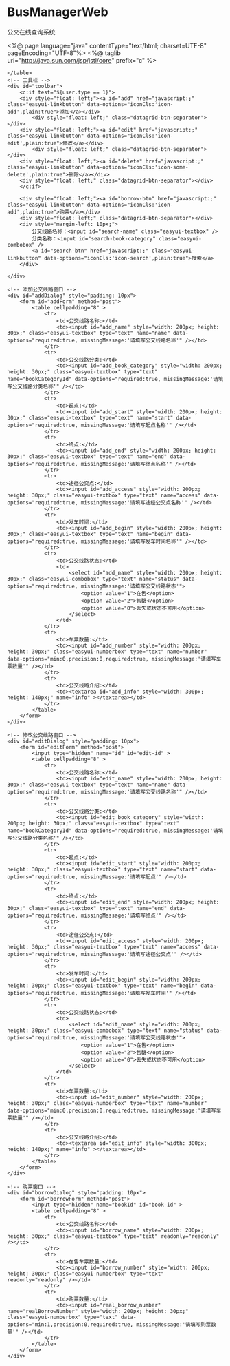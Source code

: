 # BusManagerWeb
公交在线查询系统

<%@ page language="java" contentType="text/html; charset=UTF-8" pageEncoding="UTF-8"%>
<%@ taglib uri="http://java.sun.com/jsp/jstl/core" prefix="c" %>
<!DOCTYPE html PUBLIC "-//W3C//DTD HTML 4.01 Transitional//EN" "http://www.w3.org/TR/html4/loose.dtd">
<html>
<head>
	<meta charset="UTF-8">
	<title>公交信息列表</title>
	<link rel="stylesheet" type="text/css" href="easyui/themes/default/easyui.css">
	<link rel="stylesheet" type="text/css" href="easyui/themes/icon.css">
	<link rel="stylesheet" type="text/css" href="easyui/css/demo.css">
	<script type="text/javascript" src="easyui/jquery.min.js"></script>
	<script type="text/javascript" src="easyui/jquery.easyui.min.js"></script>
	<script type="text/javascript" src="easyui/js/validateExtends.js"></script>
	<script type="text/javascript">
	function timestampToTime(timestamp) {
        var date = new Date(timestamp);//时间戳为10位需*1000，时间戳为13位的话不需乘1000
        var Y = date.getFullYear() + '-';
        var M = (date.getMonth()+1 < 10 ? '0'+(date.getMonth()+1) : date.getMonth()+1) + '-';
        var D = date.getDate() + ' ';
        var h = date.getHours() + ':';
        var m = date.getMinutes() + ':';
        var s = date.getSeconds();
        if(s < 10){
        	s = '0' + s ;
        }
        return Y+M+D+h+m+s;
    }
	$(function() {	
		//datagrid初始化 
	    $('#dataList').datagrid({ 
	        title:'公交信息列表', 
	        iconCls:'icon-more',//图标 
	        border: true, 
	        collapsible:false,//是否可折叠的 
	        fit: true,//自动大小 
	        method: "post",
	        url:"BookServlet?method=BookList&t="+new Date().getTime(),
	        idField:'id', 
	        singleSelect:false,//是否单选 
	        pagination:true,//分页控件 
	        rownumbers:true,//行号 
	        sortName:'id',
	        sortOrder:'DESC', 
	        remoteSort: false,
	        columns: [[  
				{field:'chk',checkbox: true,width:50},
 		        {field:'id',title:'ID',width:50, sortable: true},    
 		        {field:'name',title:'公交线路名称',width:150},
 		        {field:'bookCategory',title:'所属分类',width:100,
 		        	formatter: function(value,row,index){
 		        		if(value != null && value != 'undefined')
 		        			return value.name;
 		        	}	
 		        },
 		        {field:'start',title:'起点',width:80},
 		        {field:'end',title:'终点',width:80},
 		        {field:'access',title:'途经公交点',width:300},
 		        {field:'begin',title:'发车时间',width:100},
 		      	{field:'status',title:'状态',width:70, 
		        	formatter: function(value,row,index){
		        		switch(value){
		        			case 1:{
		        				return '在售';
		        			}
		        			case 2:{
		        				return '售罄';
		        			}
		        			case 0:{
		        				return '丢失或状态不可用';
		        			}
		        		}
					}
				},
				{field:'number',title:'车票数量',width:80},
				{field:'freeNumber',title:'在售车票数量',width:80},
 		        {field:'updateTime',title:'更新时间',width:150, 
 		        	formatter: function(value,row,index){
 		        		return timestampToTime(value);
 					}
				},
 		        {field:'createTime',title:'注册时间',width:150, 
					formatter: function(value,row,index){
						return timestampToTime(value);;
 					}	
 		       	},
 		       {field:'info',title:'公交线路简介',width:250},
	 		]], 
	        toolbar: "#toolbar"
	    }); 
	    //设置分页控件 
	    var p = $('#dataList').datagrid('getPager'); 
	    $(p).pagination({ 
	        pageSize: 10,//每页显示的记录条数，默认为10 
	        pageList: [10,20,30,50,100],//可以设置每页记录条数的列表 
	        beforePageText: '第',//页数文本框前显示的汉字 
	        afterPageText: '页    共 {pages} 页', 
	        displayMsg: '当前显示 {from} - {to} 条记录   共 {total} 条记录', 
	    }); 
	    //设置工具类按钮
	    $("#add").click(function(){
	    	$("#addDialog").dialog("open");
	    });
	    //修改
	    $("#edit").click(function(){
	    	var selectRows = $("#dataList").datagrid("getSelections");
        	if(selectRows.length != 1){
            	$.messager.alert("消息提醒", "请选择一条数据进行操作!", "warning");
            } else{
		    	$("#editDialog").dialog("open");
            }
	    });
	    
	  //购票
	    $("#borrow-btn").click(function(){
	    	var selectRows = $("#dataList").datagrid("getSelections");
        	if(selectRows.length != 1){
            	$.messager.alert("消息提醒", "请选择一条数据进行操作!", "warning");
            } else{
            	var selectRow = $("#dataList").datagrid("getSelected");
            	if(selectRow.status != 1){
            		$.messager.alert("消息提醒", "该票状态不可售!", "warning");
            		return;
            	}
            	$("#borrowDialog").dialog("open");
            }
	    });
	    
	    //删除
	    $("#delete").click(function(){
	    	var selectRows = $("#dataList").datagrid("getSelections");
        	var selectLength = selectRows.length;
        	if(selectLength == 0){
            	$.messager.alert("消息提醒", "请选择数据进行删除!", "warning");
            } else{
            	var ids = [];
            	$(selectRows).each(function(i, row){
            		ids[i] = row.id;
            	});
            	$.messager.confirm("消息提醒", "删除公交线路前请仔细确认，防止误删！", function(r){
            		if(r){
            			$.ajax({
							type: "post",
							url: "BookServlet?method=DeleteBook",
							data: {ids: ids},
							dataType:'json',
							success: function(data){
								if(data.type == "success"){
									$.messager.alert("消息提醒","删除成功!","info");
									//刷新表格
									$("#dataList").datagrid("reload");
									$("#dataList").datagrid("uncheckAll");
								} else{
									$.messager.alert("消息提醒",data.msg,"warning");
									return;
								}
							}
						});
            		}
            	});
            }
	    });
	  	
	  	//设置添加公交线路窗口
	    $("#addDialog").dialog({
	    	title: "添加公交线路",
	    	width: 500,
	    	height: 450,
	    	iconCls: "icon-add",
	    	modal: true,
	    	collapsible: false,
	    	minimizable: false,
	    	maximizable: false,
	    	draggable: true,
	    	closed: true,
	    	buttons: [
	    		{
					text:'添加',
					plain: true,
					iconCls:'icon-user_add',
					handler:function(){
						var validate = $("#addForm").form("validate");
						if(!validate){
							$.messager.alert("消息提醒","请检查你输入的数据!","warning");
							return;
						} else{
							$.ajax({
								type: "post",
								url: "BookServlet?method=AddBook",
								data: $("#addForm").serialize(),
								dataType:'json',
								success: function(data){
									if(data.type == "success"){
										$.messager.alert("消息提醒","添加成功!","info");
										//关闭窗口
										$("#addDialog").dialog("close");
										//清空原表格数据
										$("#add_name").textbox('setValue', "");
										
										//重新刷新页面数据
							  			$('#dataList').datagrid("reload");
										
									} else{
										$.messager.alert("消息提醒",data.msg,"warning");
										return;
									}
								}
							});
						}
					}
				},
			]
	    });
	  	
	  	//设置编辑公交线路窗口
	    $("#editDialog").dialog({
	    	title: "修改公交线路",
	    	width: 500,
	    	height: 450,
	    	iconCls: "icon-edit",
	    	modal: true,
	    	collapsible: false,
	    	minimizable: false,
	    	maximizable: false,
	    	draggable: true,
	    	closed: true,
	    	buttons: [
	    		{
					text:'提交',
					plain: true,
					iconCls:'icon-edit',
					handler:function(){
						var validate = $("#editForm").form("validate");
						if(!validate){
							$.messager.alert("消息提醒","请检查你输入的数据!","warning");
							return;
						} else{
							$.ajax({
								type: "post",
								url: "BookServlet?method=EditBook&t="+new Date().getTime(),
								data: $("#editForm").serialize(),
								dataType:'json',
								success: function(data){
									if(data.type == "success"){
										$.messager.alert("消息提醒","更新成功!","info");
										//关闭窗口
										$("#editDialog").dialog("close");
										//刷新表格
										$("#dataList").datagrid("reload");
										$("#dataList").datagrid("uncheckAll");
									} else{
										$.messager.alert("消息提醒",data.msg,"warning");
										return;
									}
								}
							});
						}
					}
				},
			],
			onBeforeOpen: function(){
				var selectRow = $("#dataList").datagrid("getSelected");
				//设置值
				$("#edit_name").textbox('setValue', selectRow.name);
				$("#edit-id").val(selectRow.id);
				$("#edit_book_category").combobox('setValue', selectRow.bookCategory.id);
				$("#edit_status").textbox('setValue', selectRow.status);
				$("#edit_number").numberbox('setValue', selectRow.number);
				$("#edit_info").val(selectRow.info);
			}
	    });
	  	
	  //设置购票窗口
	    $("#borrowDialog").dialog({
	    	title: "购票登记信息",
	    	width: 500,
	    	height: 250,
	    	iconCls: "icon-edit",
	    	modal: true,
	    	collapsible: false,
	    	minimizable: false,
	    	maximizable: false,
	    	draggable: true,
	    	closed: true,
	    	buttons: [
	    		{
					text:'提交',
					plain: true,
					iconCls:'icon-edit',
					handler:function(){
						var validate = $("#borrowForm").form("validate");
						if(!validate){
							$.messager.alert("消息提醒","请检查你输入的数据!","warning");
							return;
						} else{
							$.ajax({
								type: "post",
								url: "BorrowServlet?method=AddBorrow&t="+new Date().getTime(),
								data: $("#borrowForm").serialize(),
								dataType:'json',
								success: function(data){
									if(data.type == "success"){
										$.messager.alert("消息提醒","购票成功!","info");
										//关闭窗口
										$("#borrowDialog").dialog("close");
										//刷新表格
										$("#dataList").datagrid("reload");
										$("#dataList").datagrid("uncheckAll");
									} else{
										$.messager.alert("消息提醒",data.msg,"warning");
										return;
									}
								}
							});
						}
					}
				},
			],
			onBeforeOpen: function(){
				var selectRow = $("#dataList").datagrid("getSelected");
				//设置值
				$("#borrow_name").textbox('setValue', selectRow.name);
				$("#book-id").val(selectRow.id);
				$("#borrow_number").numberbox('setValue', selectRow.freeNumber);
				$("#real_borrow_number").numberbox({'max':selectRow.freeNumber});
			}
	    });
	  	
	  	$("#search-btn").click(function(){
	  		$('#dataList').datagrid('load',{
	  			name:$("#search-name").textbox('getValue'),
	  			bookCategoryId:$("#search-book-category").textbox('getValue')
	  		});
	  	});
	  
	  //下拉框通用属性
	  	$("#add_book_category, #search-book-category,#edit_book_category").combobox({
	  		width: "200",
	  		height: "auto",
	  		valueField: "id",
	  		textField: "name",
	  		multiple: false, //可多选
	  		editable: false, //不可编辑
	  		method: "post",
	  	});
	  	
	  //调用初始化方法来获取公交线路分类信息，填充下拉框
	  	getBookCategoryComboxData();
	  	
	});
function getBookCategoryComboxData(){
	$.ajax({
		url:'BookServlet?method=GetBookCategoryComboxData',
		type:'post',
		dataType:'json',
		success:function(data){
			if(data.type == 'success'){
				$("#search-book-category").combobox({data:data.values});
				var values = data.values.concat();
				values.pop();
				$("#add_book_category").combobox({data:values});
				$("#edit_book_category").combobox({data:values});
			}
		}
	});
}
	</script>
</head>
<body>
	<!-- 公交信息列表 -->
	<table id="dataList" cellspacing="0" cellpadding="0"> 
	    
	</table> 
	<!-- 工具栏 -->
	<div id="toolbar">
		<c:if test="${user.type == 1}">
		<div style="float: left;"><a id="add" href="javascript:;" class="easyui-linkbutton" data-options="iconCls:'icon-add',plain:true">添加</a></div>
			<div style="float: left;" class="datagrid-btn-separator"></div>
		<div style="float: left;"><a id="edit" href="javascript:;" class="easyui-linkbutton" data-options="iconCls:'icon-edit',plain:true">修改</a></div>
			<div style="float: left;" class="datagrid-btn-separator"></div>
		<div style="float: left;"><a id="delete" href="javascript:;" class="easyui-linkbutton" data-options="iconCls:'icon-some-delete',plain:true">删除</a></div>
		<div style="float: left;" class="datagrid-btn-separator"></div>
		</c:if>
		
		<div style="float: left;"><a id="borrow-btn" href="javascript:;" class="easyui-linkbutton" data-options="iconCls:'icon-add',plain:true">购票</a></div>
		<div style="float: left;" class="datagrid-btn-separator"></div>
		<div style="margin-left: 10px;">
			公交线路名称：<input id="search-name" class="easyui-textbox" />
			分类名称：<input id="search-book-category" class="easyui-combobox" />
			<a id="search-btn" href="javascript:;" class="easyui-linkbutton" data-options="iconCls:'icon-search',plain:true">搜索</a>
		</div>
	
	</div>
	
	<!-- 添加公交线路窗口 -->
	<div id="addDialog" style="padding: 10px">  
    	<form id="addForm" method="post">
	    	<table cellpadding="8" >
	    		<tr>
	    			<td>公交线路名称:</td>
	    			<td><input id="add_name" style="width: 200px; height: 30px;" class="easyui-textbox" type="text" name="name" data-options="required:true, missingMessage:'请填写公交线路名称'" /></td>
	    		</tr>
	    		<tr>
	    			<td>公交线路分类:</td>
	    			<td><input id="add_book_category" style="width: 200px; height: 30px;" class="easyui-textbox" type="text" name="bookCategoryId" data-options="required:true, missingMessage:'请填写公交线路分类名称'" /></td>
	    		</tr>
	    		<tr>
	    			<td>起点:</td>
	    			<td><input id="add_start" style="width: 200px; height: 30px;" class="easyui-textbox" type="text" name="start" data-options="required:true, missingMessage:'请填写起点名称'" /></td>
	    		</tr>
	    		<tr>
	    			<td>终点:</td>
	    			<td><input id="add_end" style="width: 200px; height: 30px;" class="easyui-textbox" type="text" name="end" data-options="required:true, missingMessage:'请填写终点名称'" /></td>
	    		</tr>
	    		<tr>
	    			<td>途径公交点:</td>
	    			<td><input id="add_access" style="width: 200px; height: 30px;" class="easyui-textbox" type="text" name="access" data-options="required:true, missingMessage:'请填写途经公交点名称'" /></td>
	    		</tr>
	    		<tr>
	    			<td>发车时间:</td>
	    			<td><input id="add_begin" style="width: 200px; height: 30px;" class="easyui-textbox" type="text" name="begin" data-options="required:true, missingMessage:'请填写发车时间名称'" /></td>
	    		</tr>
	    		<tr>
	    			<td>公交线路状态:</td>
	    			<td>
	    				<select id="add_name" style="width: 200px; height: 30px;" class="easyui-combobox" type="text" name="status" data-options="required:true, missingMessage:'请填写公交线路状态'">
	    					<option value="1">在售</option>
	    					<option value="2">售罄</option>
	    					<option value="0">丢失或状态不可用</option>
	    				</select>
	    			</td>
	    		</tr>
	    		<tr>
	    			<td>车票数量:</td>
	    			<td><input id="add_number" style="width: 200px; height: 30px;" class="easyui-numberbox" type="text" name="number" data-options="min:0,precision:0,required:true, missingMessage:'请填写车票数量'" /></td>
	    		</tr>
	    		<tr>
	    			<td>公交线路介绍:</td>
	    			<td><textarea id="add_info" style="width: 300px; height: 140px;" name="info" ></textarea></td>
	    		</tr>
	    	</table>
	    </form>
	</div>
	
	<!-- 修改公交线路窗口 -->
	<div id="editDialog" style="padding: 10px">
    	<form id="editForm" method="post">
	    	<input type="hidden" name="id" id="edit-id" >
	    	<table cellpadding="8" >
	    		<tr>
	    			<td>公交线路名称:</td>
	    			<td><input id="edit_name" style="width: 200px; height: 30px;" class="easyui-textbox" type="text" name="name" data-options="required:true, missingMessage:'请填写公交线路名称'" /></td>
	    		</tr>
	    		<tr>
	    			<td>公交线路分类:</td>
	    			<td><input id="edit_book_category" style="width: 200px; height: 30px;" class="easyui-textbox" type="text" name="bookCategoryId" data-options="required:true, missingMessage:'请填写公交线路分类名称'" /></td>
	    		</tr>
	    		<tr>
	    			<td>起点:</td>
	    			<td><input id="edit_start" style="width: 200px; height: 30px;" class="easyui-textbox" type="text" name="start" data-options="required:true, missingMessage:'请填写起点'" /></td>
	    		</tr>
	    		<tr>
	    			<td>终点:</td>
	    			<td><input id="edit_end" style="width: 200px; height: 30px;" class="easyui-textbox" type="text" name="end" data-options="required:true, missingMessage:'请填写终点'" /></td>
	    		</tr>
	    		<tr>
	    			<td>途径公交点:</td>
	    			<td><input id="edit_access" style="width: 200px; height: 30px;" class="easyui-textbox" type="text" name="access" data-options="required:true, missingMessage:'请填写途径公交点'" /></td>
	    		</tr>
	    		<tr>
	    			<td>发车时间:</td>
	    			<td><input id="edit_begin" style="width: 200px; height: 30px;" class="easyui-textbox" type="text" name="begin" data-options="required:true, missingMessage:'请填写发车时间'" /></td>
	    		</tr>
	    		<tr>
	    			<td>公交线路状态:</td>
	    			<td>
	    				<select id="edit_name" style="width: 200px; height: 30px;" class="easyui-combobox" type="text" name="status" data-options="required:true, missingMessage:'请填写公交线路状态'">
	    					<option value="1">在售</option>
	    					<option value="2">售罄</option>
	    					<option value="0">丢失或状态不可用</option>
	    				</select>
	    			</td>
	    		</tr>
	    		<tr>
	    			<td>车票数量:</td>
	    			<td><input id="edit_number" style="width: 200px; height: 30px;" class="easyui-numberbox" type="text" name="number" data-options="min:0,precision:0,required:true, missingMessage:'请填写车票数量'" /></td>
	    		</tr>
	    		<tr>
	    			<td>公交线路介绍:</td>
	    			<td><textarea id="edit_info" style="width: 300px; height: 140px;" name="info" ></textarea></td>
	    		</tr>
	    	</table>
	    </form>
	</div>
	
	<!-- 购票窗口 -->
	<div id="borrowDialog" style="padding: 10px">
    	<form id="borrowForm" method="post">
	    	<input type="hidden" name="bookId" id="book-id" >
	    	<table cellpadding="8" >
	    		<tr>
	    			<td>公交线路名称:</td>
	    			<td><input id="borrow_name" style="width: 200px; height: 30px;" class="easyui-textbox" type="text" readonly="readonly" /></td>
	    		</tr>
	    		<tr>
	    			<td>在售车票数量:</td>
	    			<td><input id="borrow_number" style="width: 200px; height: 30px;" class="easyui-numberbox" type="text" readonly="readonly" /></td>
	    		</tr>
	    		<tr>
	    			<td>购票数量:</td>
	    			<td><input id="real_borrow_number" name="realBorrowNumber" style="width: 200px; height: 30px;" class="easyui-numberbox" type="text" data-options="min:1,precision:0,required:true, missingMessage:'请填写购票数量'" /></td>
	    		</tr>
	    	</table>
	    </form>
	</div>
	
</body>
</html>

